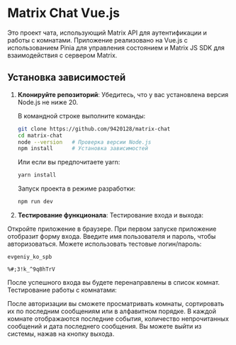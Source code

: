 # Matrix Chat Vue.js

Это проект чата, использующий Matrix API для аутентификации и работы с комнатами. Приложение реализовано на Vue.js с использованием Pinia для управления состоянием и Matrix JS SDK для взаимодействия с сервером Matrix.

## Установка зависимостей

1. **Клонируйте репозиторий**:
   Убедитесь, что у вас установлена версия Node.js не ниже 20.

   В командной строке выполните команды:

   ```bash
   git clone https://github.com/9420128/matrix-chat
   cd matrix-chat
   node --version   # Проверка версии Node.js
   npm install      # Установка зависимостей
   ```
   Или если вы предпочитаете yarn:
   ```bash
   yarn install
   ```
   Запуск проекта в режиме разработки:
   ```bash
   npm run dev
   ```

2. **Тестирование функционала**:
Тестирование входа и выхода:

Откройте приложение в браузере.
При первом запуске приложение отобразит форму входа.
Введите имя пользователя и пароль, чтобы авторизоваться.
Можете использовать тестовые логин/пароль:
```
evgeniy_ko_spb

%#;3!k_^9q8hTrV
```
После успешного входа вы будете перенаправлены в список комнат.
Тестирование работы с комнатами:

После авторизации вы сможете просматривать комнаты, сортировать их по последним сообщениям или в алфавитном порядке.
В каждой комнате отображаются последние события, количество непрочитанных сообщений и дата последнего сообщения.
Вы можете выйти из системы, нажав на кнопку выхода.
